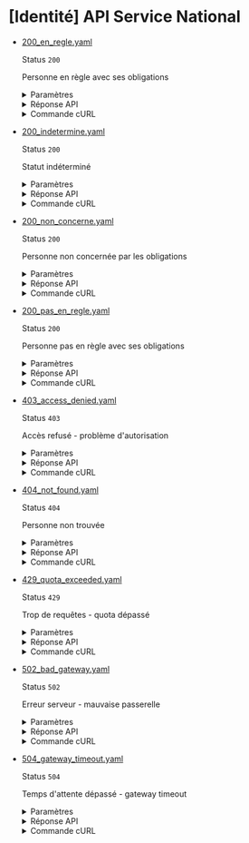 # [Identité] API Service National
* [200_en_regle.yaml](200_en_regle.yaml)

  Status `200`

  Personne en règle avec ses obligations

  <details><summary>Paramètres</summary>
  <p>

  ```json
  {
    "recipient": "78516753564212",
    "nomNaissance": "MARTIN",
    "prenoms[]": [
      "JEAN",
      "MICHEL"
    ],
    "anneeDateNaissance": 1990,
    "moisDateNaissance": 1,
    "jourDateNaissance": 15,
    "sexeEtatCivil": "M",
    "codeCogInseePaysNaissance": "99100",
    "codeCogInseeCommuneNaissance": "75056"
  }
  ```

  </p>
  </details>

  <details><summary>Réponse API</summary>
  <p>

  ```json
  {
    "data": {
      "statut_service_national": "en_regle",
      "commmentaires": "Journée Défense et Citoyenneté effectuée le 15/06/2008"
    },
    "links": {},
    "meta": {}
  }
  ```

  </p>
  </details>

  <details><summary>Commande cURL</summary>
  <p>

  ```bash
  curl -H "Authorization: Bearer $token" \
    -G -d 'recipient=13002526500013' -d 'recipient=78516753564212' -d 'nomNaissance=MARTIN' -d 'prenoms[][]=JEAN' -d 'prenoms[][]=MICHEL' -d 'anneeDateNaissance=1990' -d 'moisDateNaissance=1' -d 'jourDateNaissance=15' -d 'sexeEtatCivil=M' -d 'codeCogInseePaysNaissance=99100' -d 'codeCogInseeCommuneNaissance=75056' \
    --url "https://staging.particulier.api.gouv.fr/v3/dsnj/service_national/identite"
  ```

  </p>
  </details>
* [200_indetermine.yaml](200_indetermine.yaml)

  Status `200`

  Statut indéterminé

  <details><summary>Paramètres</summary>
  <p>

  ```json
  {
    "recipient": "30380471503681",
    "nomNaissance": "PETIT",
    "prenoms[]": [
      "MARIE",
      "CLARA"
    ],
    "anneeDateNaissance": 1992,
    "moisDateNaissance": 11,
    "jourDateNaissance": 8,
    "sexeEtatCivil": "F",
    "codeCogInseePaysNaissance": "99100",
    "codeCogInseeCommuneNaissance": "13055"
  }
  ```

  </p>
  </details>

  <details><summary>Réponse API</summary>
  <p>

  ```json
  {
    "data": {
      "statut_service_national": "indetermine",
      "commmentaires": "Situation en cours de traitement"
    },
    "links": {},
    "meta": {}
  }
  ```

  </p>
  </details>

  <details><summary>Commande cURL</summary>
  <p>

  ```bash
  curl -H "Authorization: Bearer $token" \
    -G -d 'recipient=13002526500013' -d 'recipient=30380471503681' -d 'nomNaissance=PETIT' -d 'prenoms[][]=MARIE' -d 'prenoms[][]=CLARA' -d 'anneeDateNaissance=1992' -d 'moisDateNaissance=11' -d 'jourDateNaissance=8' -d 'sexeEtatCivil=F' -d 'codeCogInseePaysNaissance=99100' -d 'codeCogInseeCommuneNaissance=13055' \
    --url "https://staging.particulier.api.gouv.fr/v3/dsnj/service_national/identite"
  ```

  </p>
  </details>
* [200_non_concerne.yaml](200_non_concerne.yaml)

  Status `200`

  Personne non concernée par les obligations

  <details><summary>Paramètres</summary>
  <p>

  ```json
  {
    "recipient": "86074581130864",
    "nomNaissance": "RICHARD",
    "prenoms[]": [
      "SOPHIE"
    ],
    "anneeDateNaissance": 1971,
    "moisDateNaissance": 3,
    "jourDateNaissance": 29,
    "sexeEtatCivil": "F",
    "codeCogInseePaysNaissance": "99100",
    "codeCogInseeCommuneNaissance": "33063"
  }
  ```

  </p>
  </details>

  <details><summary>Réponse API</summary>
  <p>

  ```json
  {
    "data": {
      "statut_service_national": "non_concerne",
      "commmentaires": "Personne née avant 1978, non concernée par les obligations de service national"
    },
    "links": {},
    "meta": {}
  }
  ```

  </p>
  </details>

  <details><summary>Commande cURL</summary>
  <p>

  ```bash
  curl -H "Authorization: Bearer $token" \
    -G -d 'recipient=13002526500013' -d 'recipient=86074581130864' -d 'nomNaissance=RICHARD' -d 'prenoms[][]=SOPHIE' -d 'anneeDateNaissance=1971' -d 'moisDateNaissance=3' -d 'jourDateNaissance=29' -d 'sexeEtatCivil=F' -d 'codeCogInseePaysNaissance=99100' -d 'codeCogInseeCommuneNaissance=33063' \
    --url "https://staging.particulier.api.gouv.fr/v3/dsnj/service_national/identite"
  ```

  </p>
  </details>
* [200_pas_en_regle.yaml](200_pas_en_regle.yaml)

  Status `200`

  Personne pas en règle avec ses obligations

  <details><summary>Paramètres</summary>
  <p>

  ```json
  {
    "recipient": "26459558916366",
    "nomNaissance": "DUBOIS",
    "prenoms[]": [
      "THOMAS"
    ],
    "anneeDateNaissance": 1995,
    "moisDateNaissance": 6,
    "jourDateNaissance": 22,
    "sexeEtatCivil": "M",
    "codeCogInseePaysNaissance": "99100",
    "codeCogInseeCommuneNaissance": "69123"
  }
  ```

  </p>
  </details>

  <details><summary>Réponse API</summary>
  <p>

  ```json
  {
    "data": {
      "statut_service_national": "pas_en_regle",
      "commmentaires": "Journée Défense et Citoyenneté non effectuée. Convocation prévue le 12/09/2023"
    },
    "links": {},
    "meta": {}
  }
  ```

  </p>
  </details>

  <details><summary>Commande cURL</summary>
  <p>

  ```bash
  curl -H "Authorization: Bearer $token" \
    -G -d 'recipient=13002526500013' -d 'recipient=26459558916366' -d 'nomNaissance=DUBOIS' -d 'prenoms[][]=THOMAS' -d 'anneeDateNaissance=1995' -d 'moisDateNaissance=6' -d 'jourDateNaissance=22' -d 'sexeEtatCivil=M' -d 'codeCogInseePaysNaissance=99100' -d 'codeCogInseeCommuneNaissance=69123' \
    --url "https://staging.particulier.api.gouv.fr/v3/dsnj/service_national/identite"
  ```

  </p>
  </details>
* [403_access_denied.yaml](403_access_denied.yaml)

  Status `403`

  Accès refusé - problème d'autorisation

  <details><summary>Paramètres</summary>
  <p>

  ```json
  {
    "recipient": "26459558916365",
    "nomNaissance": "LEROY",
    "prenoms[]": [
      "ANTOINE"
    ],
    "anneeDateNaissance": 1982,
    "moisDateNaissance": 4,
    "jourDateNaissance": 5,
    "sexeEtatCivil": "M",
    "codeCogInseePaysNaissance": "99100",
    "codeCogInseeCommuneNaissance": "69123"
  }
  ```

  </p>
  </details>

  <details><summary>Réponse API</summary>
  <p>

  ```json
  {
    "errors": [
      {
        "code": "39001",
        "title": "Accès refusé",
        "detail": "Le SIRET n'est pas autorisé à accéder à l'API",
        "source": null,
        "meta": {
          "provider": "DSNJ"
        }
      }
    ]
  }
  ```

  </p>
  </details>

  <details><summary>Commande cURL</summary>
  <p>

  ```bash
  curl -H "Authorization: Bearer $token" \
    -G -d 'recipient=13002526500013' -d 'recipient=26459558916365' -d 'nomNaissance=LEROY' -d 'prenoms[][]=ANTOINE' -d 'anneeDateNaissance=1982' -d 'moisDateNaissance=4' -d 'jourDateNaissance=5' -d 'sexeEtatCivil=M' -d 'codeCogInseePaysNaissance=99100' -d 'codeCogInseeCommuneNaissance=69123' \
    --url "https://staging.particulier.api.gouv.fr/v3/dsnj/service_national/identite"
  ```

  </p>
  </details>
* [404_not_found.yaml](404_not_found.yaml)

  Status `404`

  Personne non trouvée

  <details><summary>Paramètres</summary>
  <p>

  ```json
  {
    "recipient": "78516753564212",
    "nomNaissance": "INCONNU",
    "prenoms[]": [
      "PERSONNAGE"
    ],
    "anneeDateNaissance": 2000,
    "moisDateNaissance": 1,
    "jourDateNaissance": 1,
    "sexeEtatCivil": "M",
    "codeCogInseePaysNaissance": "99100",
    "codeCogInseeCommuneNaissance": "75056"
  }
  ```

  </p>
  </details>

  <details><summary>Réponse API</summary>
  <p>

  ```json
  {
    "errors": [
      {
        "code": "39003",
        "title": "Entité non trouvée",
        "detail": "Le siret ou siren indiqué n'existe pas, n'est pas connu ou ne comporte aucune information pour cet appel. Veuillez vérifier que l'identifiant correspond au périmètre couvert par l'API.",
        "source": null,
        "meta": {
          "provider": "DSNJ"
        }
      }
    ]
  }
  ```

  </p>
  </details>

  <details><summary>Commande cURL</summary>
  <p>

  ```bash
  curl -H "Authorization: Bearer $token" \
    -G -d 'recipient=13002526500013' -d 'recipient=78516753564212' -d 'nomNaissance=INCONNU' -d 'prenoms[][]=PERSONNAGE' -d 'anneeDateNaissance=2000' -d 'moisDateNaissance=1' -d 'jourDateNaissance=1' -d 'sexeEtatCivil=M' -d 'codeCogInseePaysNaissance=99100' -d 'codeCogInseeCommuneNaissance=75056' \
    --url "https://staging.particulier.api.gouv.fr/v3/dsnj/service_national/identite"
  ```

  </p>
  </details>
* [429_quota_exceeded.yaml](429_quota_exceeded.yaml)

  Status `429`

  Trop de requêtes - quota dépassé

  <details><summary>Paramètres</summary>
  <p>

  ```json
  {
    "recipient": "86074581130863",
    "nomNaissance": "DUPONT",
    "prenoms[]": [
      "PIERRE"
    ],
    "anneeDateNaissance": 1992,
    "moisDateNaissance": 7,
    "jourDateNaissance": 14,
    "sexeEtatCivil": "M",
    "codeCogInseePaysNaissance": "99100",
    "codeCogInseeCommuneNaissance": "35238"
  }
  ```

  </p>
  </details>

  <details><summary>Réponse API</summary>
  <p>

  ```json
  {
    "errors": [
      {
        "code": "39004",
        "title": "Quota dépassé",
        "detail": "Le quota de requêtes autorisées a été dépassé. Veuillez réessayer plus tard.",
        "source": null,
        "meta": {
          "provider": "DSNJ"
        }
      }
    ]
  }
  ```

  </p>
  </details>

  <details><summary>Commande cURL</summary>
  <p>

  ```bash
  curl -H "Authorization: Bearer $token" \
    -G -d 'recipient=13002526500013' -d 'recipient=86074581130863' -d 'nomNaissance=DUPONT' -d 'prenoms[][]=PIERRE' -d 'anneeDateNaissance=1992' -d 'moisDateNaissance=7' -d 'jourDateNaissance=14' -d 'sexeEtatCivil=M' -d 'codeCogInseePaysNaissance=99100' -d 'codeCogInseeCommuneNaissance=35238' \
    --url "https://staging.particulier.api.gouv.fr/v3/dsnj/service_national/identite"
  ```

  </p>
  </details>
* [502_bad_gateway.yaml](502_bad_gateway.yaml)

  Status `502`

  Erreur serveur - mauvaise passerelle

  <details><summary>Paramètres</summary>
  <p>

  ```json
  {
    "recipient": "78516753564212",
    "nomNaissance": "DURAND",
    "prenoms[]": [
      "PAUL"
    ],
    "anneeDateNaissance": 1985,
    "moisDateNaissance": 8,
    "jourDateNaissance": 10,
    "sexeEtatCivil": "M",
    "codeCogInseePaysNaissance": "99100",
    "codeCogInseeCommuneNaissance": "75056"
  }
  ```

  </p>
  </details>

  <details><summary>Réponse API</summary>
  <p>

  ```json
  {
    "errors": [
      {
        "code": "39002",
        "title": "Erreur serveur",
        "detail": "Une erreur est survenue lors de la connexion au service distant.",
        "source": null,
        "meta": {
          "provider": "DSNJ"
        }
      }
    ]
  }
  ```

  </p>
  </details>

  <details><summary>Commande cURL</summary>
  <p>

  ```bash
  curl -H "Authorization: Bearer $token" \
    -G -d 'recipient=13002526500013' -d 'recipient=78516753564212' -d 'nomNaissance=DURAND' -d 'prenoms[][]=PAUL' -d 'anneeDateNaissance=1985' -d 'moisDateNaissance=8' -d 'jourDateNaissance=10' -d 'sexeEtatCivil=M' -d 'codeCogInseePaysNaissance=99100' -d 'codeCogInseeCommuneNaissance=75056' \
    --url "https://staging.particulier.api.gouv.fr/v3/dsnj/service_national/identite"
  ```

  </p>
  </details>
* [504_gateway_timeout.yaml](504_gateway_timeout.yaml)

  Status `504`

  Temps d'attente dépassé - gateway timeout

  <details><summary>Paramètres</summary>
  <p>

  ```json
  {
    "recipient": "26459558916365",
    "nomNaissance": "BERNARD",
    "prenoms[]": [
      "JULIEN"
    ],
    "anneeDateNaissance": 1988,
    "moisDateNaissance": 5,
    "jourDateNaissance": 20,
    "sexeEtatCivil": "M",
    "codeCogInseePaysNaissance": "99100",
    "codeCogInseeCommuneNaissance": "92012"
  }
  ```

  </p>
  </details>

  <details><summary>Réponse API</summary>
  <p>

  ```json
  {
    "errors": [
      {
        "code": "39005",
        "title": "Temps d'attente dépassé",
        "detail": "Le service distant n'a pas répondu dans le temps imparti.",
        "source": null,
        "meta": {
          "provider": "DSNJ"
        }
      }
    ]
  }
  ```

  </p>
  </details>

  <details><summary>Commande cURL</summary>
  <p>

  ```bash
  curl -H "Authorization: Bearer $token" \
    -G -d 'recipient=13002526500013' -d 'recipient=26459558916365' -d 'nomNaissance=BERNARD' -d 'prenoms[][]=JULIEN' -d 'anneeDateNaissance=1988' -d 'moisDateNaissance=5' -d 'jourDateNaissance=20' -d 'sexeEtatCivil=M' -d 'codeCogInseePaysNaissance=99100' -d 'codeCogInseeCommuneNaissance=92012' \
    --url "https://staging.particulier.api.gouv.fr/v3/dsnj/service_national/identite"
  ```

  </p>
  </details>
